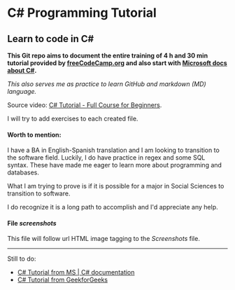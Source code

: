 # C\# Programming Tutorial
## Learn to code in C#

**This Git repo aims to document the entire training of 4 h and 30 min tutorial provided by [freeCodeCamp.org](https://www.freecodecamp.org/) and also start with [Microsoft docs about C#](https://docs.microsoft.com/en-us/dotnet/csharp/).**

*This also serves me as practice to learn GitHub and markdown (MD) language.*

Source video: [C# Tutorial - Full Course for Beginners](https://youtu.be/GhQdlIFylQ8).

I will try to add exercises to each created file.

#### Worth to mention:
I have a BA in English-Spanish translation and I am looking to transition to the software field. Luckily, I do have practice in regex and some SQL syntax. These have made me eager to learn more about programming and databases.

What I am trying to prove is if it is possible for a major in Social Sciences to transition to software.

I do recognize it is a long path to accomplish and I'd appreciate any help.

#### File _screenshots_

This file will follow url HTML image tagging to the *Screenshots* file.

**********


Still to do:
- [C# Tutorial from MS | C# documentation](https://docs.microsoft.com/en-us/dotnet/csharp/)
- [C# Tutorial from GeekforGeeks](https://www.geeksforgeeks.org/c-sharp-tutorial/?ref=leftbar-rightbar)